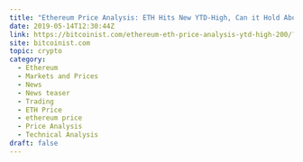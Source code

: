 ```yaml
---
title: "Ethereum Price Analysis: ETH Hits New YTD-High, Can it Hold Above $200?"
date: 2019-05-14T12:30:44Z
link: https://bitcoinist.com/ethereum-eth-price-analysis-ytd-high-200/?utm_medium=RSS&utm_source=hune
site: bitcoinist.com
topic: crypto
category:
  - Ethereum
  - Markets and Prices
  - News
  - News teaser
  - Trading
  - ETH Price
  - ethereum price
  - Price Analysis
  - Technical Analysis
draft: false
---
```

